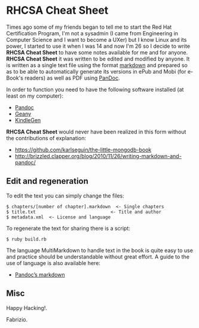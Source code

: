 # RHCSA Cheat Sheet

Times ago some of my friends began to tell me to start the Red Hat Certification Program, I'm not a sysadmin (I came from Engineering in Computer Science and I want to become a UXer) but I know Linux and its power, I started to use it when I was 14 and now I'm 26 so I decide to write **RHCSA Cheat Sheet** to have some notes available for me and for anyone. 
**RHCSA Cheat Sheet** it was written to be edited and modified by anyone. It is written as a single text file using the format [markdown][markdown] and prepared so as to be able to automatically generate its versions in ePub and Mobi (for e-Book's readers) as well as PDF using [PanDoc][pandoc].  
  
In order to function you need to have the following software installed (at least on my computer):

* [Pandoc][pandoc]
* [Geany][geany]
* [KindleGen][kindlegen]

[markdown]: http://daringfireball.net/projects/markdown/
[pandoc]: http://johnmacfarlane.net/pandoc/
[geany]: http://www.geany.org/
[kindlegen]: http://www.amazon.com/gp/feature.html?ie=UTF8&docId=1000765211#?_encoding=UTF8&tag=heaprcom05-20&linkCode=ur2&camp=1789&creative=390957

**RHCSA Cheat Sheet** would never have been realized in this form without the contributions of explanation:

* <https://github.com/karlseguin/the-little-mongodb-book>
* <http://brizzled.clapper.org/blog/2010/11/26/writing-markdown-and-pandoc/>

## Edit and regeneration

To edit the text you can simply change the files:

	$ chapters/[number of chapter].markdown  <- Single chapters
	$ title.txt     					   <- Title and author
	$ metadata.xml  <- License and language

To regenerate the text for sharing there is a script:

    $ ruby build.rb

The language MultiMarkdown to handle text in the book is quite easy to use and practice should be understandable without great effort. A guide to the use of language is also available here:

* [Pandoc’s markdown](http://johnmacfarlane.net/pandoc/README.html#pandocs-markdown)

## Misc ##

Happy Hacking!.

Fabrizio.
